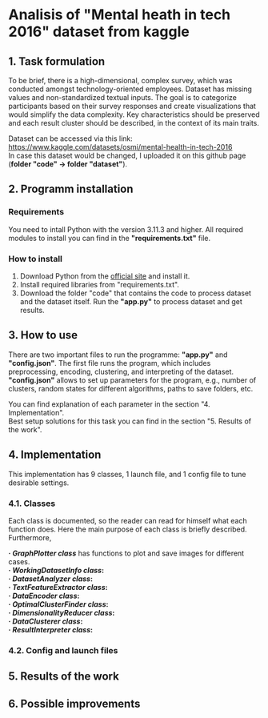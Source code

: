 # Analisis of "Mental heath in tech 2016" dataset from kaggle

## 1. Task formulation
To be brief, there is a high-dimensional, complex survey, which was conducted amongst technology-oriented employees. Dataset has missing values and non-standardized textual inputs. The goal is to categorize participants based on their survey responses and create visualizations that would simplify the data complexity. Key characteristics should be preserved and each result cluster should be described, in the context of its main traits.

Dataset can be accessed via this link: https://www.kaggle.com/datasets/osmi/mental-health-in-tech-2016  
In case this dataset would be changed, I uploaded it on this github page (**folder "code" -> folder "dataset"**).  
## 2. Programm installation
### Requirements 
You need to intall Python with the version 3.11.3 and higher. All required modules to install you can find in the **"requirements.txt"** file.

### How to install
1. Download Python from the [official site](https://www.python.org/downloads/) and install it.  
2. Install required libraries from "requirements.txt".  
3. Download the folder "code" that contains the code to process dataset and the dataset itself. Run the **"app.py"** to process dataset and get results.  

## 3. How to use
There are two important files to run the programme: **"app.py"** and **"config.json"**. The first file runs the program, which includes preprocessing, encoding, clustering, and interpreting of the dataset. **"config.json"** allows to set up parameters for the program, e.g., number of clusters, random states for different algorithms, paths to save folders, etc.  

You can find explanation of each parameter in the section "4. Implementation".  
Best setup solutions for this task you can find in the section "5. Results of the work".  

## 4. Implementation
This implementation has 9 classes, 1 launch file, and 1 config file to tune desirable settings.
### 4.1. Classes
Each class is documented, so the reader can read for himself what each function does. Here the main purpose of each class is briefly described. Furthermore, 

**· *GraphPlotter class*** has functions to plot and save images for different cases.  
**· *WorkingDatasetInfo class*:**  
**· *DatasetAnalyzer class*:**  
**· *TextFeatureExtractor class*:**  
**· *DataEncoder class*:**  
**· *OptimalClusterFinder class*:**  
**· *DimensionalityReducer class*:**  
**· *DataClusterer class*:**  
**· *ResultInterpreter class*:**  

### 4.2. Config and launch files


## 5. Results of the work

## 6. Possible improvements
